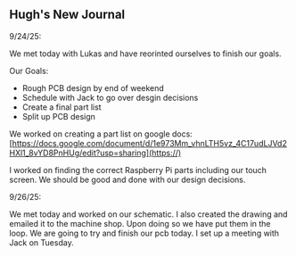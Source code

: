 ## Hugh's New Journal

9/24/25:

We met today with Lukas and have reorinted ourselves to finish our goals.

Our Goals:

* Rough PCB design by end of weekend
* Schedule with Jack to go over desgin decisions
* Create a final part list
* Split up PCB design

We worked on creating a part list on google docs:[https://docs.google.com/document/d/1e973Mm_vhnLTH5vz_4C17udLJVd2HXl1_8vYD8PnHUg/edit?usp=sharing](https://)

I worked on finding the correct Raspberry Pi parts including our touch screen. We should be good and done with our design decisions.

9/26/25:

We met today and worked on our schematic. I also created the drawing and emailed it to the machine shop. Upon doing so we have put them in the loop. We are going to try and finish our pcb today. I set up a meeting with Jack on Tuesday.
